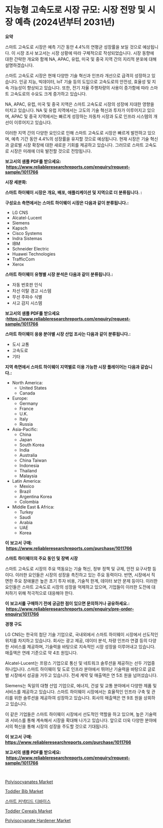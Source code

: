<p><h1>지능형 고속도로 시장 규모: 시장 전망 및 시장 예측 (2024년부터 2031년)</h1></p><p><strong>요약</strong></p>
<p><p>스마트 고속도로 시장은 예측 기간 동안 4.4%의 연평균 성장률을 보일 것으로 예상됩니다. 이 시장 조사 보고서는 시장 상황에 따라 구체적으로 작성되었습니다. 시장 동향에 대한 간략한 개요와 함께 NA, APAC, 유럽, 미국 및 중국 지역 간의 지리적 분포에 대해 설명하겠습니다.</p><p>스마트 고속도로 시장은 현재 다양한 기술 혁신과 인프라 개선으로 급격히 성장하고 있습니다. 인공 지능, 빅데이터, IoT 기술 등의 도입으로 고속도로의 안전성, 효율성 및 지속 가능성이 향상되고 있습니다. 또한, 전기 자율 주행차량의 사용이 증가함에 따라 스마트 고속도로의 수요도 크게 증가하고 있습니다.</p><p>NA, APAC, 유럽, 미국 및 중국 지역은 스마트 고속도로 시장의 성장에 지대한 영향을 미치고 있습니다. NA 및 유럽 지역에서는 고도의 기술 혁신과 투자가 이루어지고 있으며, APAC 및 중국 지역에서는 빠르게 성장하는 자동차 시장과 도로 인프라 시스템의 개선이 이루어지고 있습니다.</p><p>이러한 지역 간의 다양한 요인으로 인해 스마트 고속도로 시장은 빠르게 발전하고 있으며, 예측 기간 동안 4.4%의 성장률을 유지할 것으로 예상됩니다. 현재 시장은 기술 혁신과 글로벌 시장 확장에 대한 새로운 기회를 제공하고 있습니다. 그러므로 스마트 고속도로 시장은 미래에 더욱 발전할 것으로 전망됩니다.</p></p>
<p><strong>보고서의 샘플 PDF를 받으세요: &nbsp;<a href="https://www.reliableresearchreports.com/enquiry/request-sample/1011766">https://www.reliableresearchreports.com/enquiry/request-sample/1011766</a></strong></p>
<p><strong>시장 세분화:</strong></p>
<p><strong> 스마트 하이웨이 시장은 개요, 배포, 애플리케이션 및 지역으로 더 분류됩니다. :</strong></p>
<p><strong>구성요소 측면에서는 스마트 하이웨이 시장은 다음과 같이 분류됩니다.:</strong></p>
<p><ul><li>LG CNS</li><li>Alcatel-Lucent</li><li>Siemens</li><li>Kapsch</li><li>Cisco Systems</li><li>Indra Sistemas</li><li>IBM</li><li>Schneider Electric</li><li>Huawei Technologies</li><li>TrafficCom</li><li>Xerox</li></ul></p>
<p><strong> 스마트 하이웨이 유형별 시장 분석은 다음과 같이 분류됩니다.:</strong></p>
<p><ul><li>자동 번호판 인식</li><li>차선 이탈 경고 시스템</li><li>무선 주파수 식별</li><li>사고 감지 시스템</li></ul></p>
<p><strong>보고서의 샘플 PDF를 받으세요 :<a href="https://www.reliableresearchreports.com/enquiry/request-sample/1011766">https://www.reliableresearchreports.com/enquiry/request-sample/1011766</a></strong></p>
<p><strong> 스마트 하이웨이 응용 분야별 시장 산업 조사는 다음과 같이 분류됩니다.:</strong></p>
<p><ul><li>도시 교통</li><li>고속도로</li><li>기타</li></ul></p>
<p><strong>지역 측면에서 스마트 하이웨이 지역별로 이용 가능한 시장 플레이어는 다음과 같습니다.:</strong></p>
<p><ul>
    <li>
        North America:
        <ul>
            <li>United States</li>
            <li>Canada</li>
        </ul>
    </li>
    <li>
        Europe:
        <ul>
            <li>Germany</li>
            <li>France</li>
            <li>U.K.</li>
            <li>Italy</li>
            <li>Russia</li>
        </ul>
    </li>
    <li>
        Asia-Pacific:
        <ul>
            <li>China</li>
            <li>Japan</li>
            <li>South Korea</li>
            <li>India</li>
            <li>Australia</li>
            <li>China Taiwan</li>
            <li>Indonesia</li>
            <li>Thailand</li>
            <li>Malaysia</li>
        </ul>
    </li>
    <li>
        Latin America:
        <ul>
            <li>Mexico</li>
            <li>Brazil</li>
            <li>Argentina Korea</li>
            <li>Colombia</li>
        </ul>
    </li>
    <li>
        Middle East & Africa:
        <ul>
            <li>Turkey</li>
            <li>Saudi</li>
            <li>Arabia</li>
            <li>UAE</li>
            <li>Korea</li>
        </ul>
    </li>
    </ul></p>
<p><strong>이 보고서 구매: &nbsp;<a href="https://www.reliableresearchreports.com/purchase/1011766">https://www.reliableresearchreports.com/purchase/1011766</a></strong></p>
<p><strong>스마트 하이웨이의 주요 동인 및 장벽 시장</strong></p>
<p><p>스마트 고속도로 시장의 주요 역동요는 기술 혁신, 정부 정책 및 규제, 안전 요구사항 등이다. 이러한 요인들은 시장의 성장을 촉진하고 있는 주요 동력이다. 반면, 시장에서 직면한 주요 장애물은 높은 초기 투자 비용, 기술적 한계, 데이터 보안 문제 등이다. 이러한 요인들은 스마트 고속도로 시장의 성장을 억제하고 있으며, 기업들이 이러한 도전에 대처하기 위해 적극적으로 대응해야 한다.</p></p>
<p><strong>이 보고서를 구매하기 전에 궁금한 점이 있으면 문의하거나 공유하세요.: &nbsp;<a href="https://www.reliableresearchreports.com/enquiry/pre-order-enquiry/1011766">https://www.reliableresearchreports.com/enquiry/pre-order-enquiry/1011766</a></strong></p>
<p><strong>경쟁 구도</strong></p>
<p><p>LG CNS는 한국의 첨단 기술 기업으로, 국내외에서 스마트 하이웨이 시장에서 선도적인 위치를 차지하고 있습니다. 회사는 광고 제공, 데이터 분석, 차량 인프라 연결 등의 다양한 서비스를 제공하며, 기술력을 바탕으로 지속적인 시장 성장을 이루어내고 있습니다. 매출액은 연례 기준으로 약 4조 원입니다.</p><p>Alcatel-Lucent는 프랑스 기업으로 통신 및 네트워크 솔루션을 제공하는 선두 기업중 하나입니다. 스마트 하이웨이 및 도로 인프라 분야에서 뛰어난 기술력을 바탕으로 글로벌 시장에서 성공을 거두고 있습니다. 전세 계약 및 매출액은 연 5조 원을 넘어섰습니다.</p><p>Siemens는 독일의 대형 산업 기업으로, 에너지, 건설 및 교통 분야에서 다양한 제품 및 서비스를 제공하고 있습니다. 스마트 하이웨이 시장에서는 효율적인 인프라 구축 및 관리를 위한 솔루션을 제공하여 성장하고 있습니다. 회사의 매출액은 연 9조 원을 상회하고 있습니다.</p><p>이 같은 기업들은 스마트 하이웨이 시장에서 선도적인 역할을 하고 있으며, 높은 기술력과 서비스를 통해 계속해서 시장을 확대해 나가고 있습니다.  앞으로 더욱 다양한 분야에서의 혁신을 통해 시장의 성장을 주도할 것으로 기대됩니다.</p></p>
<p><strong>이 보고서 구매: &nbsp; <a href="https://www.reliableresearchreports.com/purchase/1011766">https://www.reliableresearchreports.com/purchase/1011766</a></strong></p>
<p><strong>보고서의 샘플 PDF를 받으세요: &nbsp;<a href="https://www.reliableresearchreports.com/enquiry/request-sample/1011766">https://www.reliableresearchreports.com/enquiry/request-sample/1011766</a></strong><strong></strong></p>
<p>&nbsp;</p>
<p><p><a href="https://github.com/FassouRP/Market-Research-Report-List-3/blob/main/polyisocyanates-market.md">Polyisocyanates Market</a></p><p><a href="https://issuu.com/reportprime-2/docs/toddler-bib-market-size-2030.pptx">Toddler Bib Market</a></p><p><a href="https://github.com/mpodehpw07370073/Market-Research-Report-List-1/blob/main/4829622192507.md">스마트 커넥티드 디바이스</a></p><p><a href="https://issuu.com/reportprime-2/docs/toddler-cereals-market-size-2030.pptx">Toddler Cereals Market</a></p><p><a href="https://github.com/rahu1506/Market-Research-Report-List-3/blob/main/polyisocyanate-hardener-market.md">Polyisocyanate Hardener Market</a></p></p>
